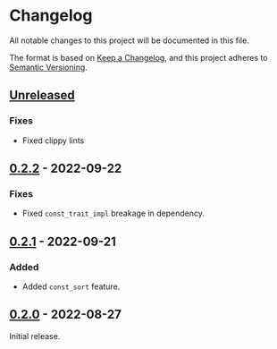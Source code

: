# Changelog
All notable changes to this project will be documented in this file.

The format is based on [Keep a Changelog](https://keepachangelog.com/en/1.0.0/),
and this project adheres to [Semantic Versioning](https://semver.org/spec/v2.0.0.html).

## [Unreleased]

### Fixes
- Fixed clippy lints

## [0.2.2] - 2022-09-22

### Fixes
- Fixed `const_trait_impl` breakage in dependency.

## [0.2.1] - 2022-09-21

### Added
  - Added `const_sort` feature.

## [0.2.0] - 2022-08-27

Initial release.

[Unreleased]: https://github.com/raldone01/trait_cast_rs/compare/v0.2.2...HEAD
[0.2.2]: https://github.com/raldone01/trait_cast_rs/compare/v0.2.1...v0.2.2
[0.2.1]: https://github.com/raldone01/trait_cast_rs/compare/v0.2.0...v0.2.1
[0.2.0]: https://github.com/raldone01/trait_cast_rs/releases/tag/v0.2.0
